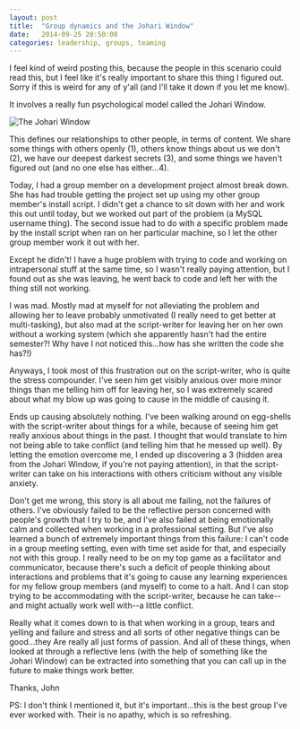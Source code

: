 ```yaml
---
layout: post
title:  "Group dynamics and the Johari Window"
date:   2014-09-25 20:50:00
categories: leadership, groups, teaming
---
```

I feel kind of weird posting this, because the people in this scenario could read this, but I feel like it's really important to share this thing I figured out.  Sorry if this is weird for any of y'all (and I'll take it down if you let me know).

It involves a really fun psychological model called the Johari Window.

![The Johari Window](http://www.businessballs.com/images/johariwindowmodel.jpg)

This defines our relationships to other people, in terms of content.  We share some things with others openly (1), others know things about us we don't (2), we have our deepest darkest secrets (3), and some things we haven't figured out (and no one else has either...4).

Today, I had a group member on a development project almost break down.  She has had trouble getting the project set up using my other group member's install script.  I didn't get a chance to sit down with her and work this out until today, but we worked out part of the problem (a MySQL username thing).  The second issue had to do with a specific problem made by the install script when ran on her particular machine, so I let the other group member work it out with her.

Except he didn't!  I have a huge problem with trying to code and working on intrapersonal stuff at the same time, so I wasn't really paying attention, but I found out as she was leaving, he went back to code and left her with the thing still not working.

I was mad.  Mostly mad at myself for not alleviating the problem and allowing her to leave probably unmotivated (I really need to get better at multi-tasking), but also mad at the script-writer for leaving her on her own without a working system (which she apparently hasn't had the entire semester?!  Why have I not noticed this...how has she written the code she has?!)

Anyways, I took most of this frustration out on the script-writer, who is quite the stress compounder.  I've seen him get visibly anxious over more minor things than me telling him off for leaving her, so I was extremely scared about what my blow up was going to cause in the middle of causing it.

Ends up causing absolutely nothing.  I've been walking around on egg-shells with the script-writer about things for a while, because of seeing him get really anxious about things in the past.  I thought that would translate to him not being able to take conflict (and telling him that he messed up well).  By letting the emotion overcome me, I ended up discovering a 3 (hidden area from the Johari Window, if you're not paying attention), in that the script-writer can take on his interactions with others criticism without any visible anxiety.

Don't get me wrong, this story is all about me failing, not the failures of others.  I've obviously failed to be the reflective person concerned with people's growth that I try to be, and I've also failed at being emotionally calm and collected when working in a professional setting.  But I've also learned a bunch of extremely important things from this failure: I can't code in a group meeting setting, even with time set aside for that, and especially not with this group. I really need to be on my top game as a facilitator and communicator, because there's such a deficit of people thinking about interactions and problems that it's going to cause any learning experiences for my fellow group members (and myself) to come to a halt.  And I can stop trying to be accommodating with the script-writer, because he can take--and might actually work well with--a little conflict.

Really what it comes down to is that when working in a group, tears and yelling and failure and stress and all sorts of other negative things can be good...they Are really all just forms of passion.  And all of these things, when looked at through a reflective lens (with the help of something like the Johari Window) can be extracted into something that you can call up in the future to make things work better.

Thanks,
John

PS: I don't think I mentioned it, but it's important...this is the best group I've ever worked with.  Their is no apathy, which is so refreshing.